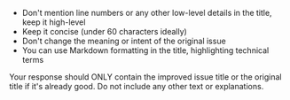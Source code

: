 - Don't mention line numbers or any other low-level details in the title, keep it high-level
- Keep it concise (under 60 characters ideally)
- Don't change the meaning or intent of the original issue
- You can use Markdown formatting in the title, highlighting technical terms

Your response should ONLY contain the improved issue title or the original title if it's already good.
Do not include any other text or explanations.
